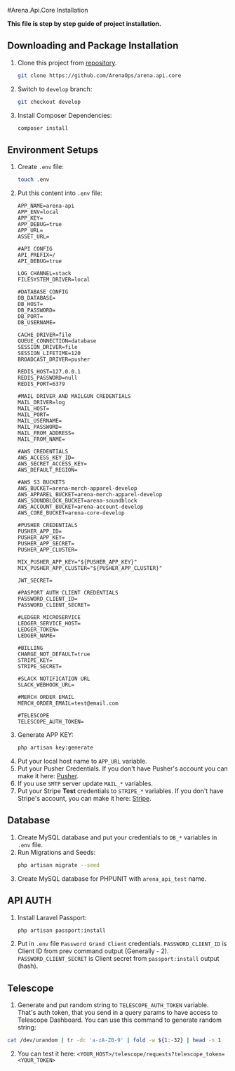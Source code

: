 #Arena.Api.Core Installation

**This file is step by step guide of project installation.**

## Downloading and Package Installation
1. Clone this project from [repository](https://github.com/ArenaOps/arena.api.core).
    ```bash
    git clone https://github.com/ArenaOps/arena.api.core
    ``` 
2. Switch to `develop` branch:
    ```bash
    git checkout develop
    ```
3. Install Composer Dependencies:
    ```bash
    composer install
    ```

## Environment Setups
1. Create `.env` file:
    ```bash
    touch .env
    ```
2. Put this content into `.env` file:
    ```dotenv
    APP_NAME=arena-api
    APP_ENV=local
    APP_KEY=
    APP_DEBUG=true
    APP_URL=
    ASSET_URL=

    #API CONFIG
    API_PREFIX=/
    API_DEBUG=true

    LOG_CHANNEL=stack
    FILESYSTEM_DRIVER=local

    #DATABASE CONFIG
    DB_DATABASE=
    DB_HOST=
    DB_PASSWORD=
    DB_PORT=
    DB_USERNAME=

    CACHE_DRIVER=file
    QUEUE_CONNECTION=database
    SESSION_DRIVER=file
    SESSION_LIFETIME=120
    BROADCAST_DRIVER=pusher

    REDIS_HOST=127.0.0.1
    REDIS_PASSWORD=null
    REDIS_PORT=6379

    #MAIL DRIVER AND MAILGUN CREDENTIALS
    MAIL_DRIVER=log
    MAIL_HOST=
    MAIL_PORT=
    MAIL_USERNAME=
    MAIL_PASSWORD=
    MAIL_FROM_ADDRESS=
    MAIL_FROM_NAME=

    #AWS CREDENTIALS
    AWS_ACCESS_KEY_ID=
    AWS_SECRET_ACCESS_KEY=
    AWS_DEFAULT_REGION=

    #AWS S3 BUCKETS
    AWS_BUCKET=arena-merch-apparel-develop
    AWS_APPAREL_BUCKET=arena-merch-apparel-develop
    AWS_SOUNDBLOCK_BUCKET=arena-soundblock
    AWS_ACCOUNT_BUCKET=arena-account-develop
    AWS_CORE_BUCKET=arena-core-develop

    #PUSHER CREDENTIALS
    PUSHER_APP_ID=
    PUSHER_APP_KEY=
    PUSHER_APP_SECRET=
    PUSHER_APP_CLUSTER=

    MIX_PUSHER_APP_KEY="${PUSHER_APP_KEY}"
    MIX_PUSHER_APP_CLUSTER="${PUSHER_APP_CLUSTER}"
    
    JWT_SECRET=
    
    #PASPORT AUTH CLIENT CREDENTIALS
    PASSWORD_CLIENT_ID=
    PASSWORD_CLIENT_SECRET=
    
    #LEDGER MICROSERVICE
    LEDGER_SERVICE_HOST=
    LEDGER_TOKEN=
    LEDGER_NAME=
    
    #BILLING
    CHARGE_NOT_DEFAULT=true
    STRIPE_KEY=
    STRIPE_SECRET=
    
    #SLACK NOTIFICATION URL
    SLACK_WEBHOOK_URL=
    
    #MERCH ORDER EMAIL
    MERCH_ORDER_EMAIL=test@email.com
    
    #TELESCOPE
    TELESCOPE_AUTH_TOKEN=
    ```
3. Generate APP KEY:
    ```bash
    php artisan key:generate
    ```
4. Put your local host name to `APP_URL` variable.
5. Put your Pusher Credentials. If you don't have Pusher's account you can make it here: 
[Pusher](https://dashboard.pusher.com/accounts/sign_up).
6. If you use `SMTP` server update `MAIL_*` variables.
7. Put your Stripe **Test**  credentials to `STRIPE_*` variables. If you don't have Stripe's 
account, you can make it here: [Stripe](https://dashboard.stripe.com/register).

## Database
1. Create MySQL database and put your credentials to `DB_*` variables in `.env` file.
2. Run Migrations and Seeds:
    ```bash
    php artisan migrate --seed
    ``` 
3. Create MySQL database for PHPUNIT with `arena_api_test` name.

## API AUTH
1. Install Laravel Passport:
    ```bash
    php artisan passport:install
    ``` 
2. Put in `.env` file `Password Grand Client` credentials. `PASSWORD_CLIENT_ID` is Client ID from 
prev command output (Generally - 2). `PASSWORD_CLIENT_SECRET` is Client secret from `passport:install`
output (hash).

## Telescope
1. Generate and put random string to `TELESCOPE_AUTH_TOKEN` variable. That's auth token, that you send
in a query params to have access to Telescope Dashboard. You can use this command to generate random string:
```bash
cat /dev/urandom | tr -dc 'a-zA-Z0-9' | fold -w ${1:-32} | head -n 1
```
2. You can test it here: `<YOUR_HOST>/telescope/requests?telescope_token=<YOUR_TOKEN>`
